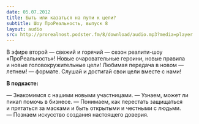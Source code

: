 ```yaml
---
date: 05.07.2012
title: Быть или казаться на пути к цели?
subtitle: Шоу ПроРеальность, выпуск 8
layout: audio
src: http://prorealnost.podster.fm/8/download/audio.mp3?media=player
---
```


В эфире второй — свежий и горячий — сезон реалити-шоу «ПроРеальность»! Новые очаровательные героини, новые правила и новые головокружительные цели! Любимая передача в новом — летнем! — формате. Слушай и достигай свои цели вместе с нами!

**В подкасте:**

— Знакомимся с нашими новыми участницами.
— Узнаем, может ли пикап помочь в бизнесе.
— Понимаем, как перестать защищаться и прятаться за масками и быть открытыми и честными с людьми.
— Познаем искусство создания настоящего доверия.

